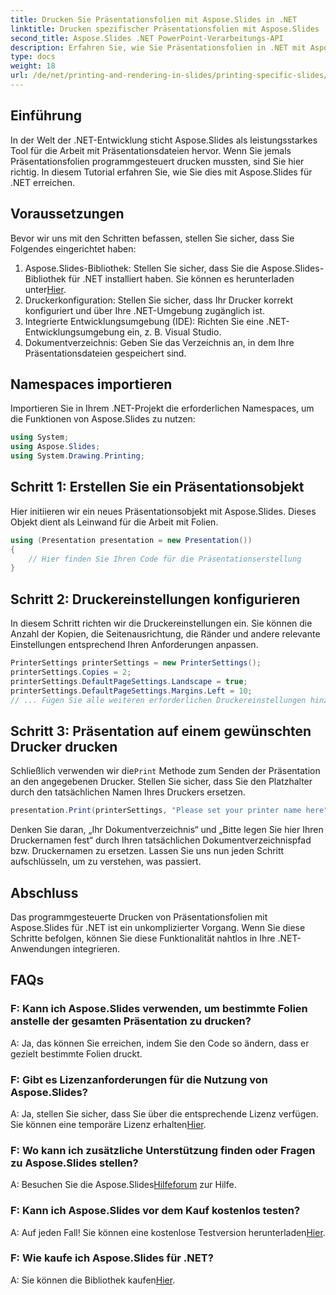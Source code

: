 ```yaml
---
title: Drucken Sie Präsentationsfolien mit Aspose.Slides in .NET
linktitle: Drucken spezifischer Präsentationsfolien mit Aspose.Slides
second_title: Aspose.Slides .NET PowerPoint-Verarbeitungs-API
description: Erfahren Sie, wie Sie Präsentationsfolien in .NET mit Aspose.Slides drucken. Schritt-für-Schritt-Anleitung für Entwickler. Laden Sie die Bibliothek herunter und beginnen Sie noch heute mit dem Drucken.
type: docs
weight: 18
url: /de/net/printing-and-rendering-in-slides/printing-specific-slides/
---
```

## Einführung
In der Welt der .NET-Entwicklung sticht Aspose.Slides als leistungsstarkes Tool für die Arbeit mit Präsentationsdateien hervor. Wenn Sie jemals Präsentationsfolien programmgesteuert drucken mussten, sind Sie hier richtig. In diesem Tutorial erfahren Sie, wie Sie dies mit Aspose.Slides für .NET erreichen.
## Voraussetzungen
Bevor wir uns mit den Schritten befassen, stellen Sie sicher, dass Sie Folgendes eingerichtet haben:
1.  Aspose.Slides-Bibliothek: Stellen Sie sicher, dass Sie die Aspose.Slides-Bibliothek für .NET installiert haben. Sie können es herunterladen unter[Hier](https://releases.aspose.com/slides/net/).
2. Druckerkonfiguration: Stellen Sie sicher, dass Ihr Drucker korrekt konfiguriert und über Ihre .NET-Umgebung zugänglich ist.
3. Integrierte Entwicklungsumgebung (IDE): Richten Sie eine .NET-Entwicklungsumgebung ein, z. B. Visual Studio.
4. Dokumentverzeichnis: Geben Sie das Verzeichnis an, in dem Ihre Präsentationsdateien gespeichert sind.
## Namespaces importieren
Importieren Sie in Ihrem .NET-Projekt die erforderlichen Namespaces, um die Funktionen von Aspose.Slides zu nutzen:
```csharp
using System;
using Aspose.Slides;
using System.Drawing.Printing;
```
## Schritt 1: Erstellen Sie ein Präsentationsobjekt
Hier initiieren wir ein neues Präsentationsobjekt mit Aspose.Slides. Dieses Objekt dient als Leinwand für die Arbeit mit Folien.
```csharp
using (Presentation presentation = new Presentation())
{
    // Hier finden Sie Ihren Code für die Präsentationserstellung
}
```
## Schritt 2: Druckereinstellungen konfigurieren
In diesem Schritt richten wir die Druckereinstellungen ein. Sie können die Anzahl der Kopien, die Seitenausrichtung, die Ränder und andere relevante Einstellungen entsprechend Ihren Anforderungen anpassen.
```csharp
PrinterSettings printerSettings = new PrinterSettings();
printerSettings.Copies = 2;
printerSettings.DefaultPageSettings.Landscape = true;
printerSettings.DefaultPageSettings.Margins.Left = 10;
// ... Fügen Sie alle weiteren erforderlichen Druckereinstellungen hinzu
```
## Schritt 3: Präsentation auf einem gewünschten Drucker drucken
 Schließlich verwenden wir die`Print` Methode zum Senden der Präsentation an den angegebenen Drucker. Stellen Sie sicher, dass Sie den Platzhalter durch den tatsächlichen Namen Ihres Druckers ersetzen.
```csharp
presentation.Print(printerSettings, "Please set your printer name here");
```
Denken Sie daran, „Ihr Dokumentverzeichnis“ und „Bitte legen Sie hier Ihren Druckernamen fest“ durch Ihren tatsächlichen Dokumentverzeichnispfad bzw. Druckernamen zu ersetzen.
Lassen Sie uns nun jeden Schritt aufschlüsseln, um zu verstehen, was passiert.
## Abschluss
Das programmgesteuerte Drucken von Präsentationsfolien mit Aspose.Slides für .NET ist ein unkomplizierter Vorgang. Wenn Sie diese Schritte befolgen, können Sie diese Funktionalität nahtlos in Ihre .NET-Anwendungen integrieren.
## FAQs
### F: Kann ich Aspose.Slides verwenden, um bestimmte Folien anstelle der gesamten Präsentation zu drucken?
A: Ja, das können Sie erreichen, indem Sie den Code so ändern, dass er gezielt bestimmte Folien druckt.
### F: Gibt es Lizenzanforderungen für die Nutzung von Aspose.Slides?
 A: Ja, stellen Sie sicher, dass Sie über die entsprechende Lizenz verfügen. Sie können eine temporäre Lizenz erhalten[Hier](https://purchase.aspose.com/temporary-license/).
### F: Wo kann ich zusätzliche Unterstützung finden oder Fragen zu Aspose.Slides stellen?
 A: Besuchen Sie die Aspose.Slides[Hilfeforum](https://forum.aspose.com/c/slides/11) zur Hilfe.
### F: Kann ich Aspose.Slides vor dem Kauf kostenlos testen?
A: Auf jeden Fall! Sie können eine kostenlose Testversion herunterladen[Hier](https://releases.aspose.com/).
### F: Wie kaufe ich Aspose.Slides für .NET?
 A: Sie können die Bibliothek kaufen[Hier](https://purchase.aspose.com/buy).